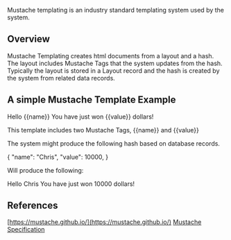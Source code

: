 Mustache templating is an industry standard templating system used by the system.

## Overview

Mustache Templating creates html documents from a layout and a hash. The layout includes Mustache Tags that the system updates from the hash.
Typically the layout is stored in a Layout record and the hash is created by the system from related data records.

## A simple Mustache Template Example

Hello {{name}}
You have just won {{value}} dollars!

This template includes two Mustache Tags, {{name}} and {{value}}

The system might produce the following hash based on database records.

{
  "name": "Chris",
  "value": 10000,
}

Will produce the following:

Hello Chris
You have just won 10000 dollars!

## References

[https://mustache.github.io/](https://mustache.github.io/)
[Mustache Specification](https://mustache.github.io/mustache.5.html)